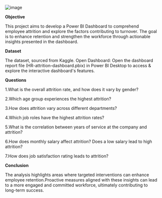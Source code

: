 ![image](https://github.com/user-attachments/assets/92bbae5e-e60d-431e-8c63-d9b498be0fd7)

**Objective**

This project aims to develop a Power BI Dashboard to comprehend employee attrition and explore the factors contributing to turnover. The goal is to enhance retention and strengthen the workforce through actionable insights presented in the dashboard.

**Dataset**

The dataset, sourced from Kaggle.
Open Dashboard: Open the dashboard report file (HR-attrition-dashboard.pbix) in Power BI Desktop to access & explore the interactive dashboard's features.

**Questions**

1.What is the overall attrition rate, and how does it vary by gender?

2.Which age group experiences the highest attrition?

3.How does attrition vary across different departments?

4.Which job roles have the highest attrition rates?

5.What is the correlation between years of service at the company and attrition?

6.How does monthly salary affect attrition? Does a low salary lead to high attrition?

7.How does job satisfaction rating leads to attrition?


**Conclusion**

The analysis highlights areas where targeted interventions can enhance employee retention.Proactive measures aligned with these insights can lead to a more engaged and committed workforce, ultimately contributing to long-term success.
